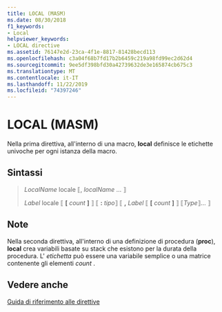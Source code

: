 ```yaml
---
title: LOCAL (MASM)
ms.date: 08/30/2018
f1_keywords:
- Local
helpviewer_keywords:
- LOCAL directive
ms.assetid: 76147e2d-23ca-4f1e-8817-81428becd113
ms.openlocfilehash: c3a04f68b7fd17b2b6459c219a98fd99ec2d62d4
ms.sourcegitcommit: 9ee5df398bfd30a42739632de3e165874cb675c3
ms.translationtype: MT
ms.contentlocale: it-IT
ms.lasthandoff: 11/22/2019
ms.locfileid: "74397246"
---
```

# <a name="local-masm"></a>LOCAL (MASM)

Nella prima direttiva, all'interno di una macro, **local** definisce le etichette univoche per ogni istanza della macro.

## <a name="syntax"></a>Sintassi

> *LocalName* locale ⟦, *localName* ... ⟧
>
> *Label* locale ⟦ __\[__ *count* __]__ ⟧ ⟦ __:__ *tipo*⟧ ⟦ __,__ *Label* ⟦ __\[__ *count* __]__ ⟧ ⟦*Type*⟧... ⟧

## <a name="remarks"></a>Note

Nella seconda direttiva, all'interno di una definizione di procedura (**proc**), **local** crea variabili basate su stack che esistono per la durata della procedura. L' *etichetta* può essere una variabile semplice o una matrice contenente gli elementi *count* .

## <a name="see-also"></a>Vedere anche

[Guida di riferimento alle direttive](directives-reference.md)
